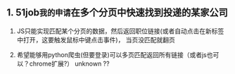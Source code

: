 
## 1. 51job`我的申请`在多个分页中快速找到投递的某家公司
1. JS只能实现匹配某个分页的数据，然后返回职位链接(或者自动点击在新标签中打开，这要触发鼠标中键点击事件)，
当页没匹配就翻页



2. 希望能够用python爬虫(但要登录)可以多页匹配返回所有链接（或者js也可以？chrome扩展?） unknown ??
